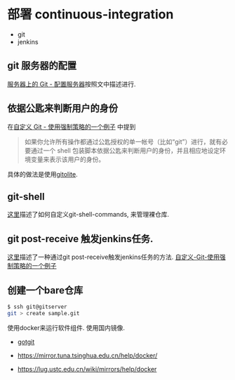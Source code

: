 # 部署 continuous-integration

- git
- jenkins

## git 服务器的配置

[服务器上的 Git - 配置服务器](https://git-scm.com/book/zh/v2/%E6%9C%8D%E5%8A%A1%E5%99%A8%E4%B8%8A%E7%9A%84-Git-%E9%85%8D%E7%BD%AE%E6%9C%8D%E5%8A%A1%E5%99%A8)按照文中描述进行.

## 依据公匙来判断用户的身份

在[自定义 Git - 使用强制策略的一个例子](https://git-scm.com/book/zh/v2/%E8%87%AA%E5%AE%9A%E4%B9%89-Git-%E4%BD%BF%E7%94%A8%E5%BC%BA%E5%88%B6%E7%AD%96%E7%95%A5%E7%9A%84%E4%B8%80%E4%B8%AA%E4%BE%8B%E5%AD%90#_an_example_git_enforced_policy) 中提到
>    如果你允许所有操作都通过公匙授权的单一帐号（比如“git”）进行，就有必要通过一个 shell 包装脚本依据公匙来判断用户的身份，并且相应地设定环境变量来表示该用户的身份。

具体的做法是使用[gitolite](https://github.com/sitaramc/gitolite).

## git-shell

[这里](http://planzero.org/blog/2012/10/24/hosting_an_admin-friendly_git_server_with_git-shell)描述了如何自定义git-shell-commands, 来管理裸仓库.

## git post-receive 触发jenkins任务.

[这里](https://schneide.wordpress.com/2012/09/25/triggering-jenkins-from-git-with-common-post-receive-hook/)描述了一种通过git post-receive触发jenkins任务的方法.
[自定义-Git-使用强制策略的一个例子](https://git-scm.com/book/zh/v2/%E8%87%AA%E5%AE%9A%E4%B9%89-Git-%E4%BD%BF%E7%94%A8%E5%BC%BA%E5%88%B6%E7%AD%96%E7%95%A5%E7%9A%84%E4%B8%80%E4%B8%AA%E4%BE%8B%E5%AD%90#_an_example_git_enforced_policy)

## 创建一个bare仓库

```sh
$ ssh git@gitserver
git > create sample.git
```

使用docker来运行软件组件. 使用国内镜像.

- [gotgit](https://github.com/gotgit/gotgit.git)

- https://mirror.tuna.tsinghua.edu.cn/help/docker/
- https://lug.ustc.edu.cn/wiki/mirrors/help/docker
